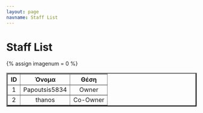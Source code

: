 ```yaml
---
layout: page
navname: Staff List
---
```


<link href="{{ site.baseurl }}/assets/micromodal.custom.css" rel="stylesheet">

# Staff List

{% assign imagenum = 0 %}

<center>
<table border="3">
<tr>
<th>ID</th><th>Όνομα</th><th>Θέση</th>
</tr>
<tr>
<td><center>1</center></td><td><center>Papoutsis5834</center></td><td><center>Owner</center></td>
</tr>
<tr>
<td><center>2</center></td><td><center>thanos</center></td><td><center>Co-Owner</center></td>
</tr>
</table>
</center>

<br>

<script src="https://unpkg.com/micromodal/dist/micromodal.min.js"></script>
<script src="{{ site.baseurl }}/assets/micromodal.custom.js"></script>
